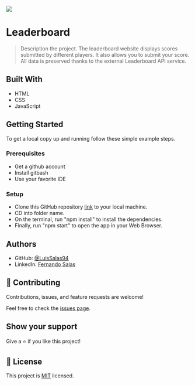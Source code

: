 ![](https://img.shields.io/badge/Microverse-blueviolet)

# Leaderboard

> Description the project.
> The leaderboard website displays scores submitted by different players. It also allows you to submit your score. All data is preserved thanks to the external Leaderboard API service.


## Built With

- HTML
- CSS
- JavaScript



## Getting Started
To get a local copy up and running follow these simple example steps.

### Prerequisites
- Get a github account
- Install gitbash 
- Use your favorite IDE 

### Setup
- Clone this GitHub repository [link](https://github.com/LuisSalas94/Leaderboard) to your local machine.
- CD into folder name.
- On the terminal, run "npm install" to install the dependencies.
- Finally, run "npm start" to open the app in your Web Browser.


## Authors

- GitHub: [@LuisSalas94](https://github.com/LuisSalas94)
- LinkedIn: [Fernando Salas](https://www.linkedin.com/in/luisfernandosalasgave/)


## 🤝 Contributing

Contributions, issues, and feature requests are welcome!

Feel free to check the [issues page](../../issues/).

## Show your support

Give a ⭐️ if you like this project!


## 📝 License

This project is [MIT](./MIT.md) licensed.
